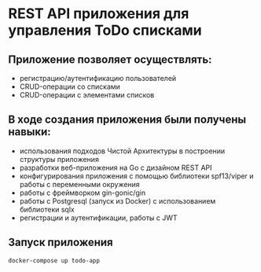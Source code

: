 # REST API приложения для управления ToDo списками

## Приложение позволяет осуществлять:

* регистрацию/аутентификацию пользователей
* CRUD-операции со списками
* CRUD-операции с элементами списков

## В ходе создания приложения были получены навыки:

* использования подходов Чистой Архитектуры в построении структуры приложения
* разработки веб-приложения на Go с дизайном REST API
* конфигурирования приложения с помощью библиотеки spf13/viper и работы с переменными окружения
* работы с фреймворком gin-gonic/gin
* работы с Postgresql (запуск из Docker) с использованием библиотеки sqlx
* регистрации и аутентификации, работы с JWT

## Запуск приложения
```azure
docker-compose up todo-app
```